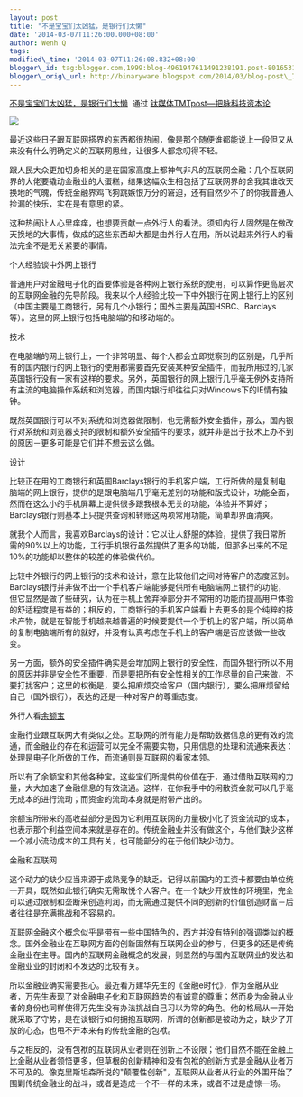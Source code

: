 ```yaml
--- 
layout: post 
title: "不是宝宝们太凶猛，是银行们太懒" 
date: '2014-03-07T11:26:00.000+08:00' 
author: Wenh Q
tags:
modified\_time: '2014-03-07T11:26:08.832+08:00' 
blogger\_id: tag:blogger.com,1999:blog-4961947611491238191.post-8016531359826259470
blogger\_orig\_url: http://binaryware.blogspot.com/2014/03/blog-post\_7.html
---
```

[不是宝宝们太凶猛，是银行们太懒](http://www.tmtpost.com/97354.html)  通过
[钛媒体TMTpost—把脉科技资本论](http://www.tmtpost.com/)





![](https://images-blogger-opensocial.googleusercontent.com/gadgets/proxy?url=http%3A%2F%2Fwww.tmtpost.com%2Fwp-content%2Fuploads%2F2014%2F03%2F139409937592-560x301.jpg&container=blogger&gadget=a&rewriteMime=image%2F*)



最近这些日子跟互联网搭界的东西都很热闹，像是那个随便谁都能说上一段但又从来没有什么明确定义的互联网思维，让很多人都念叨得不轻。



跟人民大众更加切身相关的是在国家高度上都神气非凡的互联网金融：几个互联网界的大佬要撬动金融业的大蛋糕，结果这幅众生相包括了互联网界的舍我其谁改天换地的气魄，传统金融界鸡飞狗跳嫉恨万分的窘迫，还有自然少不了的你我普通人捡漏的快乐，实在是有意思的紧。



这种热闹让人心里痒痒，也想要贡献一点外行人的看法。须知内行人固然是在做改天换地的大事情，做成的这些东西却大都是由外行人在用，所以说起来外行人的看法完全不是无关紧要的事情。







个人经验谈中外网上银行



普通用户对金融电子化的首要体验是各种网上银行系统的使用，可以算作更高层次的互联网金融的先导阶段。我来以个人经验比较一下中外银行在网上银行上的区别（中国主要是工商银行，另有几个小银行；国外主要是英国HSBC、Barclays等）。这里的网上银行包括电脑端的和移动端的。



技术



在电脑端的网上银行上，一个非常明显、每个人都会立即觉察到的区别是，几乎所有的国内银行的网上银行的使用都需要首先安装某种安全插件，而我所用过的几家英国银行没有一家有这样的要求。另外，英国银行的网上银行几乎毫无例外支持所有主流的电脑操作系统和浏览器，而国内银行却往往只对Windows下的IE情有独钟。



既然英国银行可以不对系统和浏览器做限制，也无需额外安全插件，那么，国内银行对系统和浏览器支持的限制和额外安全插件的要求，就并非是出于技术上办不到的原因－更多可能是它们并不想去这么做。



设计



比较正在用的工商银行和英国Barclays银行的手机客户端，工行所做的是复制电脑端的网上银行，提供的是跟电脑端几乎毫无差别的功能和版式设计，功能全面，然而在这么小的手机屏幕上提供很多跟我根本无关的功能，体验并不算好；Barclays银行则基本上只提供查询和转账这两项常用功能，简单却界面清爽。



就我个人而言，我喜欢Barclays的设计：它以让人舒服的体验，提供了我日常所需的90%以上的功能，工行手机银行虽然提供了更多的功能，但那多出来的不足10%的功能却以整体的较差的体验做代价。



比较中外银行的网上银行的技术和设计，意在比较他们之间对待客户的态度区别。Barclays银行并非做不出一个手机客户端能够提供所有电脑端网上银行的功能，但它显然是做了些研究，认为在手机上舍弃掉部分并不常用的功能而提高用户体验的舒适程度是有益的；相反的，工商银行的手机客户端看上去更多的是个纯粹的技术产物，就是在智能手机越来越普遍的时候要提供一个手机上的客户端，所以简单的复制电脑端所有的就好，并没有认真考虑在手机上的客户端是否应该做一些改变。



另一方面，额外的安全插件确实是会增加网上银行的安全性，而国外银行所以不用的原因并非是安全性不重要，而是要把所有安全性相关的工作尽量的自己来做，不要打扰客户；这里的权衡是，要么把麻烦交给客户（国内银行），要么把麻烦留给自己（国外银行），表达的还是一种对客户的尊重态度。







外行人看[余额宝](http://www.tmtpost.com/tag/%E4%BD%99%E9%A2%9D%E5%AE%9D)



金融行业跟互联网大有类似之处。互联网的所有能力是帮助数据信息的更有效的流通，而金融业的存在和运营可以完全不需要实物，只用信息的处理和流通来表达：处理是电子化所做的工作，而流通则是互联网的看家本领。



所以有了余额宝和其他各种宝。这些宝们所提供的价值在于，通过借助互联网的力量，大大加速了金融信息的有效流通。这样，在你我手中的闲散资金就可以几乎毫无成本的进行流动；而资金的流动本身就是附带产出的。



余额宝所带来的高收益部分是因为它利用互联网的力量极小化了资金流动的成本，也表示那个利益空间本来就是存在的。传统金融业并没有做这个，与他们缺少这样一个减小流动成本的工具有关，也可能部分的在于他们缺少动力。







金融和互联网



这个动力的缺少应当来源于成熟竞争的缺乏。记得以前国内的工资卡都要由单位统一开具，既然如此银行确实无需取悦个人客户。在一个缺少开放性的环境里，完全可以通过限制和垄断来创造利润，而无需通过提供不同的创新的价值创造财富－后者往往是充满挑战和不容易的。



互联网金融这个概念似乎是带有一些中国特色的，西方并没有特别的强调类似的概念。国外金融业在互联网方面的创新固然有互联网企业的参与，但更多的还是传统金融业在主导。国内的互联网金融概念的发展，则显然的与国内互联网业的发达和金融业业的封闭和不发达的比较有关。



所以金融业确实需要担心。最近看万建华先生的《金融e时代》，作为金融从业者，万先生表现了对金融电子化和互联网趋势的有诚意的尊重；然而身为金融从业者的身份也同样使得万先生没有办法挑战自己习以为常的角色。他的格局从一开始就采取了守势，是在谈银行如何拥抱互联网，所谓的创新都是被动为之，缺少了开放的心态，也甩不开本来有的传统金融的包袱。



与之相反的，没有包袱的互联网从业者则在创新上不设限；他们自然不能在金融上比金融从业者领悟更多，但草根的创新精神和没有包袱的创新方式是金融从业者万不可及的。像克里斯坦森所说的"颠覆性创新"，互联网从业者从行业的外围开始了围剿传统金融业的战斗，或者是造成一个不一样的未来，或者不过是虚惊一场。

